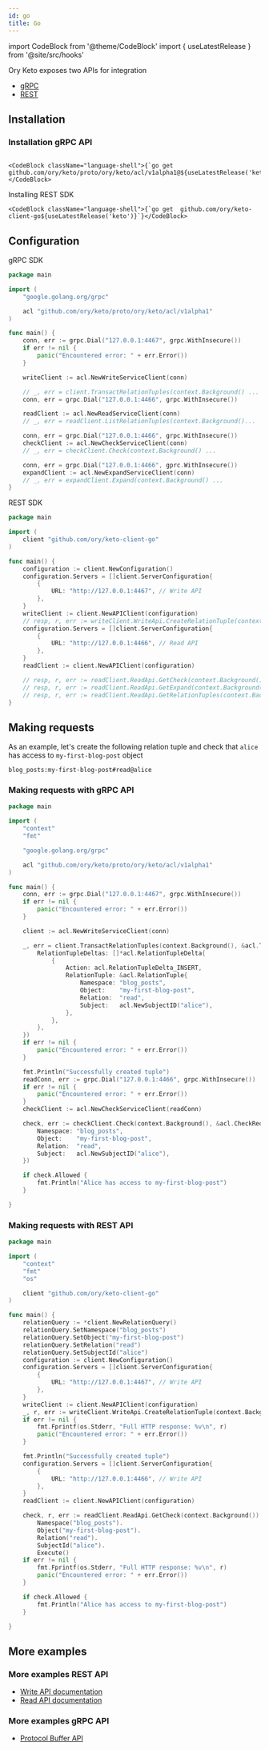 ```yaml
---
id: go
title: Go
---
```


import CodeBlock from '@theme/CodeBlock'
import { useLatestRelease } from '@site/src/hooks'


Ory Keto exposes two APIs for integration

- [gRPC](http://ory.sh/docs/keto/reference/proto-api)
- [REST](http://ory.sh/docs/keto/reference/rest-api)

## Installation

### Installation gRPC API

```mdx-code-block

<CodeBlock className="language-shell">{`go get github.com/ory/keto/proto/ory/keto/acl/v1alpha1@${useLatestRelease('keto')}`}</CodeBlock>

```

Installing REST SDK

```mdx-code-block
<CodeBlock className="language-shell">{`go get  github.com/ory/keto-client-go${useLatestRelease('keto')}`}</CodeBlock>
```

## Configuration

gRPC SDK

```go
package main

import (
	"google.golang.org/grpc"

	acl "github.com/ory/keto/proto/ory/keto/acl/v1alpha1"
)

func main() {
	conn, err := grpc.Dial("127.0.0.1:4467", grpc.WithInsecure())
	if err != nil {
		panic("Encountered error: " + err.Error())
	}

	writeClient := acl.NewWriteServiceClient(conn)

	// _, err = client.TransactRelationTuples(context.Background() ...
	conn, err = grpc.Dial("127.0.0.1:4466", grpc.WithInsecure())

	readClient := acl.NewReadServiceClient(conn)
	// _, err = readClient.ListRelationTuples(context.Background()...

	conn, err = grpc.Dial("127.0.0.1:4466", grpc.WithInsecure())
	checkClient := acl.NewCheckServiceClient(conn)
	// _, err = checkClient.Check(context.Background() ...

	conn, err = grpc.Dial("127.0.0.1:4466", gprc.WithInsecure())
	expandClient := acl.NewExpandServiceClient(conn)
	// _, err = expandClient.Expand(context.Background() ...
}
```

REST SDK

```go
package main

import (
	client "github.com/ory/keto-client-go"
)

func main() {
	configuration := client.NewConfiguration()
	configuration.Servers = []client.ServerConfiguration{
		{
			URL: "http://127.0.0.1:4467", // Write API
		},
	}
	writeClient := client.NewAPIClient(configuration)
	// resp, r, err := writeClient.WriteApi.CreateRelationTuple(context.Background())...
	configuration.Servers = []client.ServerConfiguration{
		{
			URL: "http://127.0.0.1:4466", // Read API
		},
	}
	readClient := client.NewAPIClient(configuration)

	// resp, r, err := readClient.ReadApi.GetCheck(context.Background()...
	// resp, r, err := readClient.ReadApi.GetExpand(context.Background()...
	// resp, r, err := readClient.ReadApi.GetRelationTuples(context.Background()...
}
```

## Making requests

As an example, let's create the following relation tuple and check that `alice` has access to `my-first-blog-post` object

```
blog_posts:my-first-blog-post#read@alice
```

### Making requests with gRPC API
```go
package main

import (
	"context"
	"fmt"

	"google.golang.org/grpc"

	acl "github.com/ory/keto/proto/ory/keto/acl/v1alpha1"
)

func main() {
	conn, err := grpc.Dial("127.0.0.1:4467", grpc.WithInsecure())
	if err != nil {
		panic("Encountered error: " + err.Error())
	}

	client := acl.NewWriteServiceClient(conn)

	_, err = client.TransactRelationTuples(context.Background(), &acl.TransactRelationTuplesRequest{
		RelationTupleDeltas: []*acl.RelationTupleDelta{
			{
				Action: acl.RelationTupleDelta_INSERT,
				RelationTuple: &acl.RelationTuple{
					Namespace: "blog_posts",
					Object:    "my-first-blog-post",
					Relation:  "read",
					Subject:   acl.NewSubjectID("alice"),
				},
			},
		},
	})
	if err != nil {
		panic("Encountered error: " + err.Error())
	}

	fmt.Println("Successfully created tuple")
	readConn, err := grpc.Dial("127.0.0.1:4466", grpc.WithInsecure())
	if err != nil {
		panic("Encountered error: " + err.Error())
	}
	checkClient := acl.NewCheckServiceClient(readConn)

	check, err := checkClient.Check(context.Background(), &acl.CheckRequest{
		Namespace: "blog_posts",
		Object:    "my-first-blog-post",
		Relation:  "read",
		Subject:   acl.NewSubjectID("alice"),
	})

	if check.Allowed {
		fmt.Println("Alice has access to my-first-blog-post")
	}

}
```

### Making requests with REST API
```go
package main

import (
	"context"
	"fmt"
	"os"

	client "github.com/ory/keto-client-go"
)

func main() {
	relationQuery := *client.NewRelationQuery()
	relationQuery.SetNamespace("blog_posts")
	relationQuery.SetObject("my-first-blog-post")
	relationQuery.SetRelation("read")
	relationQuery.SetSubjectId("alice")
	configuration := client.NewConfiguration()
	configuration.Servers = []client.ServerConfiguration{
		{
			URL: "http://127.0.0.1:4467", // Write API
		},
	}
	writeClient := client.NewAPIClient(configuration)
	_, r, err := writeClient.WriteApi.CreateRelationTuple(context.Background()).RelationQuery(relationQuery).Execute()
	if err != nil {
		fmt.Fprintf(os.Stderr, "Full HTTP response: %v\n", r)
		panic("Encountered error: " + err.Error())
	}

	fmt.Println("Successfully created tuple")
	configuration.Servers = []client.ServerConfiguration{
		{
			URL: "http://127.0.0.1:4466", // Write API
		},
	}
	readClient := client.NewAPIClient(configuration)

	check, r, err := readClient.ReadApi.GetCheck(context.Background()).
		Namespace("blog_posts").
		Object("my-first-blog-post").
		Relation("read").
		SubjectId("alice").
		Execute()
	if err != nil {
		fmt.Fprintf(os.Stderr, "Full HTTP response: %v\n", r)
		panic("Encountered error: " + err.Error())
	}

	if check.Allowed {
		fmt.Println("Alice has access to my-first-blog-post")
	}

}
```

## More examples

### More examples REST API
- [Write API documentation](https://github.com/ory/keto-client-go/blob/master/docs/WriteApi.md)
- [Read API documentation](https://github.com/ory/keto-client-go/blob/master/docs/ReadApi.md)

### More examples gRPC API

- [Protocol Buffer API](http://localhost:3001/docs/keto/reference/proto-api)

